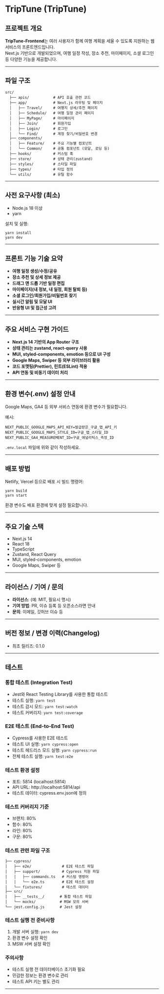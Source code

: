# TripTune (TripTune)

## 프로젝트 개요

**TripTune-Frontend**는 여러 사용자가 함께 여행 계획을 세울 수 있도록 지원하는 웹 서비스의 프론트엔드입니다.  
Next.js 기반으로 개발되었으며, 여행 일정 작성, 장소 추천, 마이페이지, 소셜 로그인 등 다양한 기능을 제공합니다.

---

## 파일 구조

```
src/
  ├── apis/           # API 호출 관련 코드
  ├── app/            # Next.js 라우팅 및 페이지
  │   ├── Travel/     # 여행지 상세/추천 페이지
  │   ├── Schedule/   # 여행 일정 관리 페이지
  │   ├── MyPage/     # 마이페이지
  │   ├── Join/       # 회원가입
  │   ├── Login/      # 로그인
  │   └── Find/       # 계정 찾기/비밀번호 변경
  ├── components/
  │   ├── Feature/    # 주요 기능별 컴포넌트
  │   └── Common/     # 공통 컴포넌트 (모달, 로딩 등)
  ├── hooks/          # 커스텀 훅
  ├── store/          # 상태 관리(zustand)
  ├── styles/         # 스타일 파일
  ├── types/          # 타입 정의
  └── utils/          # 유틸 함수
```

---

## 사전 요구사항 (최소)

- Node.js 18 이상
- yarn

설치 및 실행:
```bash
yarn install
yarn dev
```

---

## 프론트 기능 기술 요약

- **여행 일정 생성/수정/공유**
- **장소 추천 및 상세 정보 제공**
- **드래그 앤 드롭 기반 일정 편집**
- **마이페이지(내 정보, 내 일정, 회원 탈퇴 등)**
- **소셜 로그인/회원가입/비밀번호 찾기**
- **실시간 알림 및 모달 UI**
- **반응형 UI 및 접근성 고려**

---

## 주요 서비스 구현 가이드

- **Next.js 14 기반의 App Router 구조**
- **상태 관리는 zustand, react-query 사용**
- **MUI, styled-components, emotion 등으로 UI 구성**
- **Google Maps, Swiper 등 외부 라이브러리 활용**
- **코드 포맷팅(Prettier), 린트(ESLint) 적용**
- **API 연동 및 비동기 데이터 처리**

---

## 환경 변수(.env) 설정 안내

Google Maps, GA4 등 외부 서비스 연동에 환경 변수가 필요합니다.

예시:
```
NEXT_PUBLIC_GOOGLE_MAPS_API_KEY=발급받은_구글_맵_API_키
NEXT_PUBLIC_GOOGLE_MAPS_STYLE_ID=구글_맵_스타일_ID
NEXT_PUBLIC_GA4_MEASUREMENT_ID=구글_애널리틱스_측정_ID
```
`.env.local` 파일에 위와 같이 작성하세요.

---

## 배포 방법

Netlify, Vercel 등으로 배포 시 빌드 명령어:
```bash
yarn build
yarn start
```
환경 변수도 배포 환경에 맞게 설정 필요합니다.

---

## 주요 기술 스택

- Next.js 14
- React 18
- TypeScript
- Zustand, React Query
- MUI, styled-components, emotion
- Google Maps, Swiper 등

---

## 라이선스 / 기여 / 문의

- **라이선스**: (예: MIT, 필요시 명시)
- **기여 방법**: PR, 이슈 등록 등 오픈소스라면 안내
- **문의**: 이메일, 깃허브 이슈 등

---

## 버전 정보 / 변경 이력(Changelog)

- 최초 릴리즈: 0.1.0

---

## 테스트

### 통합 테스트 (Integration Test)
- Jest와 React Testing Library를 사용한 통합 테스트
- 테스트 실행: `yarn test`
- 테스트 감시 모드: `yarn test:watch`
- 테스트 커버리지: `yarn test:coverage`

### E2E 테스트 (End-to-End Test)
- Cypress를 사용한 E2E 테스트
- 테스트 UI 실행: `yarn cypress:open`
- 테스트 헤드리스 모드 실행: `yarn cypress:run`
- 전체 테스트 실행: `yarn test:e2e`

### 테스트 환경 설정
- 포트: 5814 (localhost:5814)
- API URL: http://localhost:5814/api
- 테스트 데이터: cypress.env.json에 정의

### 테스트 커버리지 기준
- 브랜치: 80%
- 함수: 80%
- 라인: 80%
- 구문: 80%

### 테스트 관련 파일 구조
```
├── cypress/
│   ├── e2e/              # E2E 테스트 파일
│   ├── support/          # Cypress 지원 파일
│   │   ├── commands.ts   # 커스텀 명령어
│   │   └── e2e.ts        # E2E 테스트 설정
│   └── fixtures/         # 테스트 데이터
├── src/
│   ├── __tests__/       # 통합 테스트 파일
│   └── mocks/           # MSW 모의 서버
└── jest.config.js       # Jest 설정
```

### 테스트 실행 전 준비사항
1. 개발 서버 실행: `yarn dev`
2. 환경 변수 설정 확인
3. MSW 서버 설정 확인

### 주의사항
- 테스트 실행 전 데이터베이스 초기화 필요
- 민감한 정보는 환경 변수로 관리
- 테스트 API 키는 별도 관리

---
